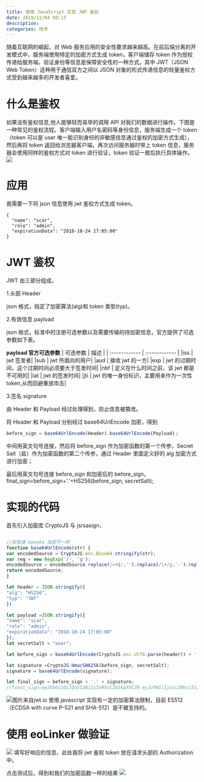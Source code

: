 ```yaml
---
title: 使用 JavaScript 实现 JWT 鉴权
date: 2019/12/04 00:13
description:
categories: 技术
---
```


随着互联网的崛起，对 Web 服务应用的安全性要求越来越高。在前后端分离的开发模式中，服务端使用特定的加密方式生成 token，客户端储存 token 作为授权传递给服务端，验证身份等信息是保障安全性的一种方式。其中 JWT（JSON Web Token）这种用于通信双方之间以 JSON 对象的形式传递信息的轻量鉴权方式受到越来越多的开发者喜爱。

# 什么是鉴权

如果没有鉴权信息,他人能够轻而易举的调用 API 对我们的数据进行操作。下图是一种常见的鉴权流程。客户端输入用户名密码等身份信息，服务端生成一个 token（token 可以是 user 唯一能识别身份的非敏感信息通过鉴权的加密方式生成），然后再将 token 返回给浏览器客户端，再次访问服务器时带上 token 信息，服务器会使用同样的鉴权方式对 token 进行验证，token 验证一致后执行具体操作。
![](http://images.scar.site/20220225001302.png)

# 应用

我需要一下将 json 信息使用 jwt 鉴权方式生成 token。

```
{
  "name": "scar",
  "role": "admin",
  "expirationData": "2018-10-24 17:05:00"
}
```

# JWT 鉴权

JWT 由三部分组成。

1.头部 Header

json 格式，指定了加密算法(alg)和 token 类型(typ)。

2.有效信息 payload

json 格式，标准中的注册可选参数以及需要传输的待加密信息，官方提供了可选参数如下表。

**payload 官方可选参数**
| 可选参数 | 描述 |
| :------------ | :------------ |
|iss | jwt 签发者|
|sub | jwt 所面向的用户|
|aud | 接收 jwt 的一方|
|exp | jwt 的过期时间，这个过期时间必须要大于签发时间|
|nbf | 定义在什么时间之前，该 jwt 都是不可用的|
|iat | jwt 的签发时间|
|jti | jwt 的唯一身份标识，主要用来作为一次性 token,从而回避重放攻击|

3.签名 signature

由 Header 和 Payload 经过处理得到，防止信息被篡改。

将 Header 和 Payload 分别经过 base64UrlEncode 加密，得到 

```javascript
before_sign = base64UrlEncode(Header).base64UrlEncode(Payload)；

```

中间用英文句号连接，然后将 before_sign 作为加密函数的第一个传参，Secret Salt（盐）作为加密函数的第二个传参，通过 Header 里面定义好的 alg 加密方式进行加密；

最后用英文句号连接 before_sign 和加密后的 before_sign。final_sign=before_sign+'.'+HS256(before_sign, secretSalt);

# 实现的代码

首先引入加密库 CryptoJS 与 jsrsasign，

```javascript

//和普通 base64 加密不一样
function base64UrlEncode(str) {
var encodedSource = CryptoJS.enc.Base64.stringify(str);
var reg = new RegExp('/', 'g');
encodedSource = encodedSource.replace(/=+$/,'').replace(/\+/g,'-').replace(reg,'\_');
return encodedSource;
}

let header = JSON.stringify({
"alg": "HS256",
"typ": "JWT"
})

let payload =JSON.stringify({
"name": "scar",
"role": "admin",
"expirationData": "2018-10-24 17:05:00"
});
let secretSalt = "user";

let before_sign = base64UrlEncode(CryptoJS.enc.Utf8.parse(header)) + '.' + base64UrlEncode(CryptoJS.enc.Utf8.parse(payload));

let signature =CryptoJS.HmacSHA256(before_sign, secretSalt);
signature = base64UrlEncode(signature);

let final_sign = before_sign + '.' + signature;
//final_sign:eyJhbGciOiJIUzI1NiIsInR5cCI6IkpXVCJ9.eyJuYW1lIjoic2NhciIsInJvbGUiOiJhZG1pbiIsImV4cGlyYXRpb25EYXRhIjoiMjAxOC0xMC0yNCAxNzowNTowMCJ9.bVc48JsxiM7ZZgtZch1QnRpLyt08M9LepwoLvs_aejI

```

![图片来自jwt.io](http://images.scar.site/20220225001321.png)
使用 javascript 实现有一定的加密算法限制，目前 ES512（ECDSA with curve P-521 and SHA-512）是不被支持的。

# 使用 eoLinker 做验证

![](http://images.scar.site/20220225001328.png)
填写好响应的信息，此处我将 jwt 鉴权 token 放在请求头部的 Authorization 中。

点击测试后，得到和我们的加密函数一样的结果
![](http://images.scar.site/20220225001349.png)
```
